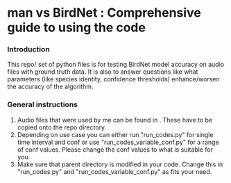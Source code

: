 # man vs BirdNet : Comprehensive guide to using the code
### Introduction
This repo/ set of python files is for testing BirdNet model accuracy on audio files with ground truth data. It is also to answer questions like what parameters (like species identity, confidence thresholds) enhance/worsen the accuracy of the algorithm.

### General instructions
1. Audio files that were used by me can be found in <insert link>. These have to be copied onto the repo directory.
2. Depending on use case you can either run "run_codes.py" for single time interval and conf or use "run_codes_variable_conf.py" for a range of conf values. Please change the conf values to what is suitable for you.
3. Make sure that parent directory is modified in your code. Change this in "run_codes.py" and "run_codes_variable_conf.py" as fits your need.
